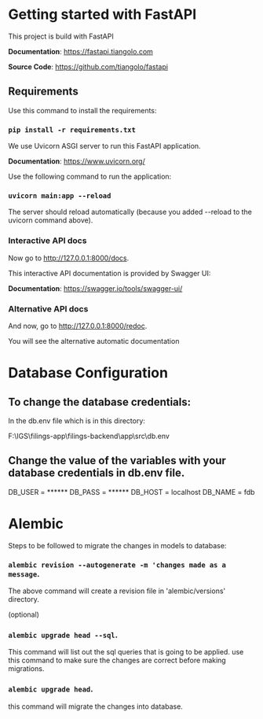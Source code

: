 # Getting started with FastAPI

This project is build with FastAPI

**Documentation**: <a href="https://fastapi.tiangolo.com" target="_blank">https://fastapi.tiangolo.com</a>

**Source Code**: <a href="https://github.com/tiangolo/fastapi" target="_blank">https://github.com/tiangolo/fastapi</a>

## Requirements

Use this command to install the requirements:

### `pip install -r requirements.txt`

We use Uvicorn ASGI server to run this FastAPI application.

**Documentation**: <a href="https://www.uvicorn.org/" target="_blank">https://www.uvicorn.org/</a>

Use the following command to run the application:

### `uvicorn main:app --reload`

The server should reload automatically (because you added --reload to the uvicorn command above).

### Interactive API docs

Now go to <a href="http://127.0.0.1:8000/docs" class="external-link" target="_blank">http://127.0.0.1:8000/docs</a>.

This interactive API documentation is provided by Swagger UI:

**Documentation**: <a href="https://swagger.io/tools/swagger-ui/" target="_blank">https://swagger.io/tools/swagger-ui/</a>

### Alternative API docs

And now, go to <a href="http://127.0.0.1:8000/redoc" class="external-link" target="_blank">http://127.0.0.1:8000/redoc</a>.

You will see the alternative automatic documentation


# Database Configuration

## To change the database credentials:

In the db.env file which is in this directory:

F:\IGS\filings-app\filings-backend\app\src\db.env

## Change the value of the variables with your database credentials in db.env file.


DB_USER = ******
DB_PASS = ******
DB_HOST = localhost
DB_NAME = fdb

# Alembic

Steps to be followed to migrate the changes in models to database:

### `alembic revision --autogenerate -m 'changes made as a message`.

The above command will create a revision file in 'alembic/versions' directory.

(optional)
### `alembic upgrade head --sql`.

This command will list out the sql queries that is going to be applied. use this command to make sure the changes are correct before making migrations.

### `alembic upgrade head`.

 this command will migrate the changes into database.
